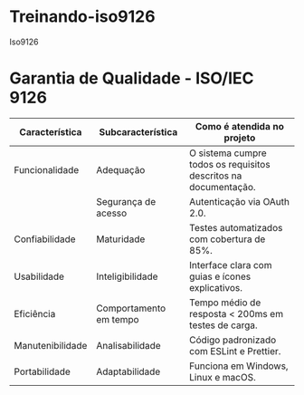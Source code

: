 # Treinando-iso9126
Iso9126
# Garantia de Qualidade - ISO/IEC 9126

| Característica   | Subcaracterística     | Como é atendida no projeto |
|------------------|----------------------|---------------------------|
| Funcionalidade   | Adequação             | O sistema cumpre todos os requisitos descritos na documentação. |
|                  | Segurança de acesso   | Autenticação via OAuth 2.0. |
| Confiabilidade   | Maturidade            | Testes automatizados com cobertura de 85%. |
| Usabilidade      | Inteligibilidade      | Interface clara com guias e ícones explicativos. |
| Eficiência       | Comportamento em tempo| Tempo médio de resposta < 200ms em testes de carga. |
| Manutenibilidade | Analisabilidade       | Código padronizado com ESLint e Prettier. |
| Portabilidade    | Adaptabilidade        | Funciona em Windows, Linux e macOS. |  

